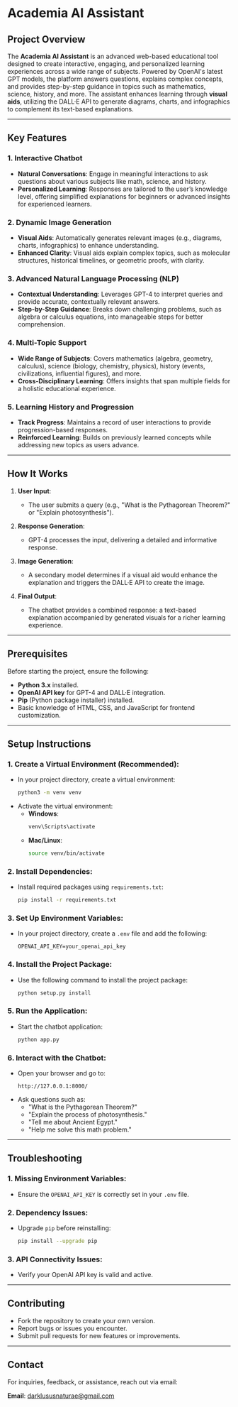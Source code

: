 
# Academia AI Assistant

## Project Overview
The **Academia AI Assistant** is an advanced web-based educational tool designed to create interactive, engaging, and personalized learning experiences across a wide range of subjects. Powered by OpenAI's latest GPT models, the platform answers questions, explains complex concepts, and provides step-by-step guidance in topics such as mathematics, science, history, and more. The assistant enhances learning through **visual aids**, utilizing the DALL·E API to generate diagrams, charts, and infographics to complement its text-based explanations.

---

## Key Features

### 1. Interactive Chatbot
- **Natural Conversations**: Engage in meaningful interactions to ask questions about various subjects like math, science, and history.
- **Personalized Learning**: Responses are tailored to the user’s knowledge level, offering simplified explanations for beginners or advanced insights for experienced learners.

### 2. Dynamic Image Generation
- **Visual Aids**: Automatically generates relevant images (e.g., diagrams, charts, infographics) to enhance understanding.
- **Enhanced Clarity**: Visual aids explain complex topics, such as molecular structures, historical timelines, or geometric proofs, with clarity.

### 3. Advanced Natural Language Processing (NLP)
- **Contextual Understanding**: Leverages GPT-4 to interpret queries and provide accurate, contextually relevant answers.
- **Step-by-Step Guidance**: Breaks down challenging problems, such as algebra or calculus equations, into manageable steps for better comprehension.

### 4. Multi-Topic Support
- **Wide Range of Subjects**: Covers mathematics (algebra, geometry, calculus), science (biology, chemistry, physics), history (events, civilizations, influential figures), and more.
- **Cross-Disciplinary Learning**: Offers insights that span multiple fields for a holistic educational experience.

### 5. Learning History and Progression
- **Track Progress**: Maintains a record of user interactions to provide progression-based responses.
- **Reinforced Learning**: Builds on previously learned concepts while addressing new topics as users advance.

---

## How It Works

1. **User Input**:
   - The user submits a query (e.g., "What is the Pythagorean Theorem?" or "Explain photosynthesis").

2. **Response Generation**:
   - GPT-4 processes the input, delivering a detailed and informative response.

3. **Image Generation**:
   - A secondary model determines if a visual aid would enhance the explanation and triggers the DALL·E API to create the image.

4. **Final Output**:
   - The chatbot provides a combined response: a text-based explanation accompanied by generated visuals for a richer learning experience.

---

## Prerequisites

Before starting the project, ensure the following:

- **Python 3.x** installed.
- **OpenAI API key** for GPT-4 and DALL·E integration.
- **Pip** (Python package installer) installed.
- Basic knowledge of HTML, CSS, and JavaScript for frontend customization.

---

## Setup Instructions

### 1. Create a Virtual Environment (Recommended):
- In your project directory, create a virtual environment:
  ```bash
  python3 -m venv venv
  ```
- Activate the virtual environment:
  - **Windows**:
    ```bash
    venv\Scripts\activate
    ```
  - **Mac/Linux**:
    ```bash
    source venv/bin/activate
    ```

### 2. Install Dependencies:
- Install required packages using `requirements.txt`:
  ```bash
  pip install -r requirements.txt
  ```

### 3. Set Up Environment Variables:
- In your project directory, create a `.env` file and add the following:
  ```plaintext
  OPENAI_API_KEY=your_openai_api_key
  ```

### 4. Install the Project Package:
- Use the following command to install the project package:
  ```bash
  python setup.py install
  ```

### 5. Run the Application:
- Start the chatbot application:
  ```bash
  python app.py
  ```

### 6. Interact with the Chatbot:
- Open your browser and go to:
  ```
  http://127.0.0.1:8000/
  ```
- Ask questions such as:
  - "What is the Pythagorean Theorem?"
  - "Explain the process of photosynthesis."
  - "Tell me about Ancient Egypt."
  - "Help me solve this math problem."

---

## Troubleshooting

### 1. Missing Environment Variables:
- Ensure the `OPENAI_API_KEY` is correctly set in your `.env` file.

### 2. Dependency Issues:
- Upgrade `pip` before reinstalling:
  ```bash
  pip install --upgrade pip
  ```

### 3. API Connectivity Issues:
- Verify your OpenAI API key is valid and active.

---

## Contributing

- Fork the repository to create your own version.
- Report bugs or issues you encounter.
- Submit pull requests for new features or improvements.

---

## Contact

For inquiries, feedback, or assistance, reach out via email:

**Email**: darklususnaturae@gmail.com